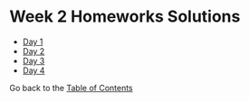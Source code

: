 # Week 2 Homeworks Solutions

- [Day 1](/Week%202/Day%201/homework-5-solution.md)
- [Day 2](/Week%202/Day%202/homework-6-solution.md)
- [Day 3](/Week%202/Day%203/homework-7-solution.md)
- [Day 4](/Week%202/Day%204/homework-8-solution.md)

Go back to the [Table of Contents](/README.md)